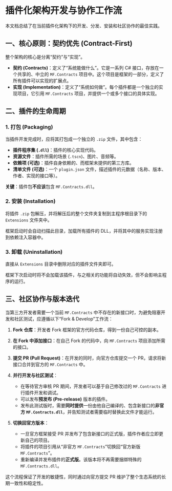 # 插件化架构开发与协作工作流

本文档总结了在当前插件化架构下的开发、分发、安装和社区协作的最佳实践。

## 一、核心原则：契约优先 (Contract-First)

整个架构的核心是分离“契约”与“实现”。

- **契约 (Contracts)**：定义了“系统能做什么”。它是一系列 C# 接口，存放在一个共享的、中立的 `MF.Contracts` 项目中。这个项目是框架的一部分，定义了所有插件可以实现的扩展点。
- **实现 (Implementation)**：定义了“系统如何做”。每个插件都是一个独立的实现项目，它引用 `MF.Contracts` 项目，并提供一个或多个接口的具体实现。

## 二、插件的生命周期

### 1. 打包 (Packaging)

当插件开发完成时，应将其打包成一个独立的 `.zip` 文件，其中包含：

- **插件程序集 (`.dll`)**：插件的核心实现代码。
- **资源文件**：插件所需的场景 (`.tscn`)、图片、音频等。
- **依赖项 (可选)**：插件自身依赖的、而框架未提供的第三方库。
- **清单文件 (可选)**：一个 `plugin.json` 文件，描述插件的元数据（名称、版本、作者、实现的接口等）。

**关键**：插件包**不应该**包含 `MF.Contracts.dll`。

### 2. 安装 (Installation)

将插件 `.zip` 包解压，并将解压后的整个文件夹复制到主程序根目录下的 `Extensions` 文件夹中。

框架启动时会自动扫描此目录，加载所有插件的 DLL，并将其中的服务实现注册到依赖注入容器中。

### 3. 卸载 (Uninstallation)

直接从 `Extensions` 目录中删除对应的插件文件夹即可。

框架下次启动时将不会加载该插件，与之相关的功能将自动失效，但不会影响主程序的运行。

## 三、社区协作与版本迭代

当第三方开发者需要一个当前 `MF.Contracts` 中不存在的新接口时，为避免阻塞开发和社区测试，应遵循以下“Fork & Develop”工作流：

1.  **Fork 仓库**：开发者 Fork 框架的官方代码仓库，得到一份自己可控的副本。

2.  **在 Fork 中添加接口**：在自己 Fork 的代码中，向 `MF.Contracts` 项目添加所需的接口。

3.  **提交 PR (Pull Request)**：在开发的同时，向官方仓库提交一个 PR，请求将新接口合并到官方的 `MF.Contracts` 中。

4.  **并行开发与社区测试**：
    - 在等待官方审核 PR 期间，开发者可以基于自己修改过的 `MF.Contracts` 进行插件开发和调试。
    - 可以发布**预发布 (Pre-release)** 版本的插件。
    - 发布此测试版时，需要**同时提供**一份由他自己编译的、包含新接口的**非官方 `MF.Contracts.dll`**，并告知测试者需要临时替换此文件才能运行。

5.  **切换回官方版本**：
    - 一旦官方框架接受 PR 并发布了包含新接口的正式版，插件作者应立即更新自己的项目。
    - 将插件的项目引用从“非官方 `MF.Contracts`”切换回“官方新版 `MF.Contracts`”。
    - 重新编译并发布插件的**正式版**。该版本将不再需要捆绑特殊的 `MF.Contracts.dll`。

这个流程保证了开发的敏捷性，同时通过向官方提交 PR 维护了整个生态系统的长期一致性和稳定性。